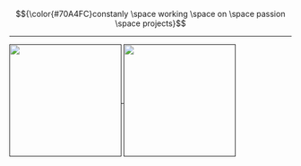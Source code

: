 $${\color{#70A4FC}constanly \space working \space on \space passion \space projects}$$

<hr/>

<a href="">
  <img height=200 align="center" src="https://github-readme-stats.vercel.app/api/top-langs?username=mayorofdesalle&show_icons=true&theme=transparent&locale=en&layout=compact&hide=jupyter%20notebook&card_width=325&title_color=BDBDBD&text_color=B7B7B7&bg_color=45,0E0E0E,212120" />
</a>
<a href="">
  <img height=200 align="center" src="https://github-readme-stats.vercel.app/api?username=mayorofdesalle&show_icons=true&theme=transparent&locale=en&layout=compact&card_width=300&icon_color=4B4B54&title_color=BDBDBD&text_color=B7B7B7&bg_color=45,212120,0E0E0E" />
</a>
